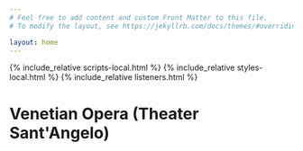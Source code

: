 ```yaml
---
# Feel free to add content and custom Front Matter to this file.
# To modify the layout, see https://jekyllrb.com/docs/themes/#overriding-theme-defaults

layout: home
---
```


{% include_relative scripts-local.html %}
{% include_relative styles-local.html %}
{% include_relative listeners.html %}

<h1> Venetian Opera (Theater Sant'Angelo) </h1>

<div id="search-fields"></div>

<div id="search-count"></div>

<div id="search-results"></div>

